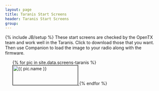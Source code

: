 ```yaml
---
layout: page
title: Taranis Start Screens 
header: Taranis Start Screens
group:
---
```

{% include JB/setup %}
These start screens are checked by the OpenTX team and work well in the Taranis. Click to download those that you want. Then use Companion to load the image to your radio along with the firmware.

<ul>
{% for pic in site.data.screens-taranis %}
<a href="assets/images/screens-taranis/{{ pic.name }}" download="{{ pic.name }}" title="{{ pic.name }}">
   <img src="assets/images/screens-taranis/{{ pic.name }}" alt="{{ pic.name }}" style="border:1px solid black" width="212" height="64" />
</a> 
{% endfor %}
</ul>
